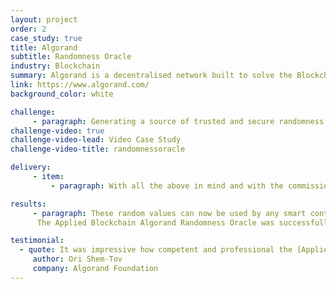 ```yaml
---
layout: project
order: 2
case_study: true
title: Algorand
subtitle: Randomness Oracle
industry: Blockchain
summary: Algorand is a decentralised network built to solve the Blockchain Trilemma of simultaneously achieving speed, security, and decentralisation. Launched in June 2019 by computer scientist and MIT professor Silvio Micali, Algorand is a permissionless, open-source blockchain network upon which anyone can build. Applied Blockchain has been working closely with the Algorand Foundation since 2019, including developing a range of leading Algorand decentralised applications from Opulous music rights financing, to Aorist high-end digital art marketplace, and core infrastructure such as London Bridge, a secure token bridge between Ethereum and Algorand, and Silent Data, a privacy-preserving data oracle.
link: https://www.algorand.com/
background_color: white

challenge:
     - paragraph: Generating a source of trusted and secure randomness is difficult, especially on-chain. Yet having one is necessary for decentralised applications that depend on randomised processes, such as lotteries, random NFT drops, games, etc. Crucially, it is not enough for most on-chain applications to use "random-looking" quantities (such as the block seed) as sources of randomness. Instead, block proposers have partial control over these quantities, making it possible for rogue block proposers to break applications that depend on these sources being unpredictable.
challenge-video: true
challenge-video-lead: Video Case Study
challenge-video-title: randomnessoracle

delivery:
     - item:
         - paragraph: With all the above in mind and with the commission from the Algorand Foundation, Applied Blockchain was able to design, build, and host the very first randomness Oracle for the Algorand blockchain. The Oracle calls the same VRF used by the Algorand consensus protocol to generate verifiable pseudo-random values stored on-chain.

results:
     - paragraph: These random values can now be used by any smart contract deployed on the Algorand blockchain for free and utilised for various use cases such as on-chain gaming, NFTs, lottery etc. 
      The Applied Blockchain Algorand Randomness Oracle was successfully launched into production on the 17th of November 2022 and is now the official source of randomness on the Algorand blockchain.

testimonial:
  - quote: It was impressive how competent and professional the [Applied Blockchain] team members were, as well as how well we communicated. We had a great experience working with them, since they always understood the importance of the project, and shared our views. Also whenever we requested a change or fix, we usually got quick responses and solutions, so all in all, the experience was excellent.  
     author: Ori Shem-Tov
     company: Algorand Foundation
---
```

